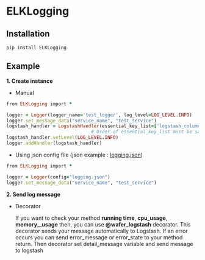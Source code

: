 # ELKLogging

## Installation

```
pip install ELKLogging
```

## Example

__1. Create instance__

  * Manual
  ```ruby
  from ELKLogging import *
  
  logger = Logger(logger_name='test_logger', log_level=LOG_LEVEL.INFO)
  logger.set_message_data("service_name", "test_service")
  logstash_handler = LogstashHandler(essential_key_list=['logstash_column1','logstash_column2'], host='127.0.0.1', port='8888')
                                 # Order of essential_key_list must be same as Logstash message format
  logstash_handler.setLevel(LOG_LEVEL.INFO)
  logger.addHandler(logstash_handler)
  ```
  
  * Using json config file  (json example : [logging.json](https://github.com/pyd0309/ELKLogging/blob/master/ELKLogging/logging.json))
  ```ruby
  from ELKLogging import *
  
  logger = Logger(config="logging.json")    
  logger.set_message_data("service_name", "test_service")
  ```
  
  
__2. Send log message__
  
  * Decorator
    
    If you want to check your method __running time__, __cpu_usage__, __memory__usage__ then, you can use __@wafer_logstash__ decorator.
   This decorator sends your message automatically to Logstash. 
    If an error occurs you can send error_message or error_state to your method return. Then decorator set detail_message variable and send message to logstash
  ```
  
  ```


